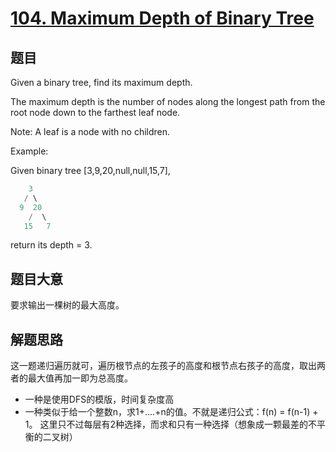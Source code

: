# [104. Maximum Depth of Binary Tree](https://leetcode.com/problems/maximum-depth-of-binary-tree/)

## 题目

Given a binary tree, find its maximum depth.

The maximum depth is the number of nodes along the longest path from the root node down to the farthest leaf node.

Note: A leaf is a node with no children.

Example:

Given binary tree [3,9,20,null,null,15,7],

```c
    3
   / \
  9  20
    /  \
   15   7
```

return its depth = 3.
 

## 题目大意

要求输出一棵树的最大高度。

## 解题思路

这一题递归遍历就可，遍历根节点的左孩子的高度和根节点右孩子的高度，取出两者的最大值再加一即为总高度。


- 一种是使用DFS的模版，时间复杂度高
- 一种类似于给一个整数n，求1+....+n的值。不就是递归公式：f(n) = f(n-1) + 1。 这里只不过每层有2种选择，而求和只有一种选择（想象成一颗最差的不平衡的二叉树）

